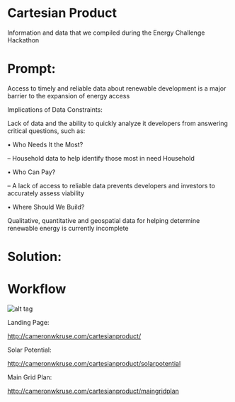 # Cartesian Product 

Information and data that we compiled during the Energy Challenge Hackathon

# Prompt: 

Access to timely and reliable data about renewable development is a major barrier to the expansion of energy access

Implications of Data Constraints:

Lack of data and the ability to quickly analyze it developers from answering critical questions, such as:

• Who Needs It the Most?

– Household data to help identify those most in need Household 

• Who Can Pay? 

 – A lack of access to reliable data prevents developers and investors to accurately assess viability

• Where Should We Build? 

Qualitative, quantitative and geospatial data for helping determine renewable energy is currently incomplete

# Solution:

# Workflow

![alt tag](https://github.com/cartesianproduct/cartesianproduct.github.io/tree/master/imgs/township.png)

Landing Page:

http://cameronwkruse.com/cartesianproduct/

Solar Potential:

http://cameronwkruse.com/cartesianproduct/solarpotential

Main Grid Plan:

http://cameronwkruse.com/cartesianproduct/maingridplan

